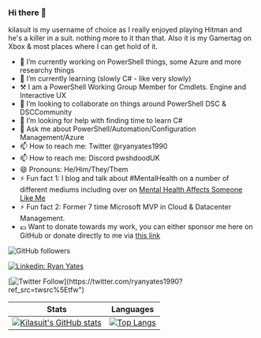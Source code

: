 ### Hi there 👋

kilasuit is my username of choice as I really enjoyed playing Hitman and he's a killer in a suit. nothing more to it than that. Also it is my Gamertag on Xbox & most places where I can get hold of it. 

- 🔭 I’m currently working on PowerShell things, some Azure and more researchy things 
- 🌱 I’m currently learning (slowly C# - like very slowly)
- ⚒️ I am a PowerShell Working Group Member for Cmdlets. Engine and Interactive UX 
- 👯 I’m looking to collaborate on things around PowerShell DSC & DSCCommunity
- 🤔 I’m looking for help with finding time to learn C#
- 💬 Ask me about PowerShell/Automation/Configuration Management/Azure
- 📫 How to reach me: Twitter @ryanyates1990 
- 📫 How to reach me: Discord pwshdoodUK 
- 😄 Pronouns: He/Him/They/Them
- ⚡ Fun fact 1: I blog and talk about #MentalHealth on a number of different mediums including over on [Mental Health Affects Someone Like Me](https://mhasl.me)
- ⚡ Fun fact 2: Former 7 time Microsoft MVP in Cloud & Datacenter Management.
-  💷 Want to donate towards my work, you can either sponsor me here on GitHub or donate directly to me via [this link](https://monzo.me/ryanyates)


![GitHub followers](https://img.shields.io/github/followers/kilasuit?style=social)

[![Linkedin: Ryan Yates](https://img.shields.io/badge/-Ryan%20Yates-blue?style=flat-square&logo=Linkedin&logoColor=white&link=https://www.linkedin.com/in/ryanyates90/)](https://www.linkedin.com/in/ryanyates90/)

[![Twitter Follow](https://img.shields.io/twitter/follow/ryanyates1990?style=social&link=https://twitter.com/ryanyates1990?ref_src=twsrc%5Etfw")](https://twitter.com/ryanyates1990?ref_src=twsrc%5Etfw")


| Stats |  Languages |
| --------------- | --------------- |
| [![Kilasuit's GitHub stats](https://github-readme-stats.vercel.app/api?username=kilasuit&count_private=true&include_all_commits=true&show_icons=true&theme=tokyonight)](https://github.com/anuraghazra/github-readme-stats) | [![Top Langs](https://github-readme-stats.vercel.app/api/top-langs/?username=kilasuit&layout=compact&langs_count=8)](https://github.com/anuraghazra/github-readme-stats) |
